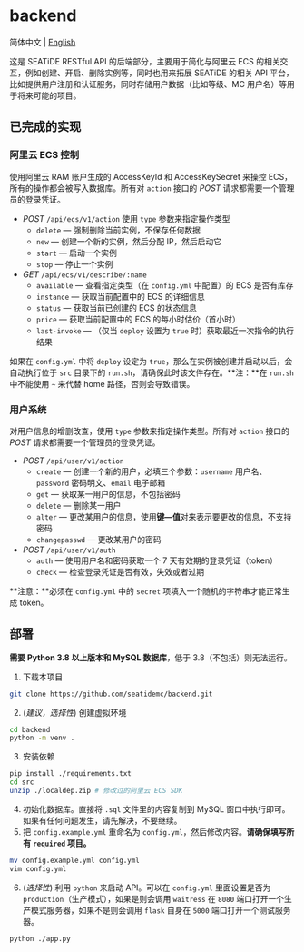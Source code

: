 # backend

简体中文 | [English](./README.en.md)

这是 SEATiDE RESTful API 的后端部分，主要用于简化与阿里云 ECS 的相关交互，例如创建、开启、删除实例等，同时也用来拓展 SEATiDE 的相关 API 平台，比如提供用户注册和认证服务，同时存储用户数据（比如等级、MC 用户名）等用于将来可能的项目。

## 已完成的实现

### 阿里云 ECS 控制

使用阿里云 RAM 账户生成的 AccessKeyId 和 AccessKeySecret 来操控 ECS，所有的操作都会被写入数据库。所有对 `action` 接口的 *POST* 请求都需要一个管理员的登录凭证。

- *POST* `/api/ecs/v1/action` 使用 `type` 参数来指定操作类型
  - `delete` — 强制删除当前实例，不保存任何数据
  - `new` — 创建一个新的实例，然后分配 IP，然后启动它
  - `start` — 启动一个实例
  - `stop` — 停止一个实例
- *GET* `/api/ecs/v1/describe/:name`
  - `available` — 查看指定类型（在 `config.yml` 中配置）的 ECS 是否有库存
  - `instance` — 获取当前配置中的 ECS 的详细信息
  - `status` — 获取当前已创建的 ECS 的状态信息
  - `price` — 获取当前配置中的 ECS 的每小时估价（首小时）
  - `last-invoke` — （仅当 `deploy` 设置为 `true` 时）获取最近一次指令的执行结果

如果在 `config.yml` 中将 `deploy` 设定为 `true`，那么在实例被创建并启动以后，会自动执行位于 `src` 目录下的 `run.sh`，请确保此时该文件存在。**注：**在 `run.sh` 中不能使用 `~` 来代替 home 路径，否则会导致错误。

### 用户系统

对用户信息的增删改查，使用 `type` 参数来指定操作类型。所有对 `action` 接口的 *POST* 请求都需要一个管理员的登录凭证。

- *POST* `/api/user/v1/action`
  - `create` — 创建一个新的用户，必填三个参数：`username` 用户名、`password` 密码明文、`email` 电子邮箱
  - `get` — 获取某一用户的信息，不包括密码
  - `delete` — 删除某一用户
  - `alter` — 更改某用户的信息，使用**键—值**对来表示要更改的信息，不支持密码
  - `changepasswd` — 更改某用户的密码
- *POST* `/api/user/v1/auth`
  - `auth` — 使用用户名和密码获取一个 7 天有效期的登录凭证（token）
  - `check` — 检查登录凭证是否有效，失效或者过期

**注意：**必须在 `config.yml` 中的 `secret` 项填入一个随机的字符串才能正常生成 token。

## 部署

**需要 Python 3.8 以上版本和 MySQL 数据库**，低于 3.8（不包括）则无法运行。

1. 下载本项目

```sh
git clone https://github.com/seatidemc/backend.git
```

2. (*建议，选择性*) 创建虚拟环境

```sh
cd backend
python -m venv .
```

3. 安装依赖

```sh
pip install ./requirements.txt
cd src
unzip ./localdep.zip # 修改过的阿里云 ECS SDK
```

4. 初始化数据库。直接将 `.sql` 文件里的内容复制到 MySQL 窗口中执行即可。如果有任何问题发生，请先解决，不要继续。
5. 把 `config.example.yml` 重命名为 `config.yml`，然后修改内容。**请确保填写所有 `required` 项目。**

```sh
mv config.example.yml config.yml
vim config.yml
```

6. (*选择性*) 利用 `python` 来启动 API。可以在 `config.yml` 里面设置是否为 `production`（生产模式），如果是则会调用 `waitress` 在 `8080` 端口打开一个生产模式服务器，如果不是则会调用 `flask` 自身在 `5000` 端口打开一个测试服务器。

```sh
python ./app.py
```
